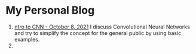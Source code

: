 # My Personal Blog

1. [ntro to CNN - October 8, 2021](https://github.com/jsusnik/blog/blob/main/intro_cnn_oct2021.ipynb)
     I discuss Convolutional Neural Networks and try to simplify the concept for the general public by using basic examples.
2. 
